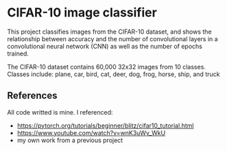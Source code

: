 # CIFAR-10 image classifier

This project classifies images from the CIFAR-10 dataset, and shows the
relationship between accuracy and the number of convolutional layers in 
a convolutional neural network (CNN) as well as the number of epochs trained.

The CIFAR-10 dataset contains 60,000 32x32 images from 10 classes. Classes
include: plane, car, bird, cat, deer, dog, frog, horse, ship, and truck


## References

All code writted is mine. I referenced: 
- https://pytorch.org/tutorials/beginner/blitz/cifar10_tutorial.html
- https://www.youtube.com/watch?v=wnK3uWv_WkU
- my own work from a previous project


